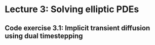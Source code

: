 # Lecture 3: Solving elliptic PDEs

## Code exercise 3.1:  Implicit transient diffusion using dual timestepping
